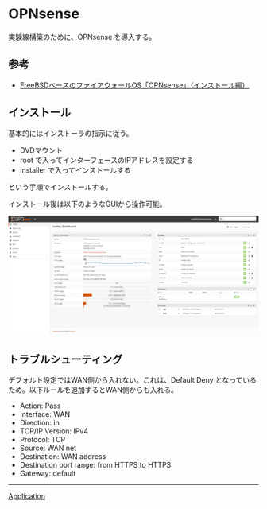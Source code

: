 # OPNsense
実験線構築のために、OPNsense を導入する。

## 参考
- [FreeBSDベースのファイアウォールOS「OPNsense」（インストール編）](https://knowledge.sakura.ad.jp/16674/)

## インストール
基本的にはインストーラの指示に従う。

- DVDマウント
- root で入ってインターフェースのIPアドレスを設定する
- installer で入ってインストールする

という手順でインストールする。

インストール後は以下のようなGUIから操作可能。

![](./01_after_install.png)


## トラブルシューティング
デフォルト設定ではWAN側から入れない。これは、Default Deny となっているため。以下ルールを追加するとWAN側からも入れる。

- Action: Pass
- Interface: WAN
- Direction: in
- TCP/IP Version: IPv4
- Protocol: TCP
- Source: WAN net
- Destination: WAN address
- Destination port range: from HTTPS to HTTPS
- Gateway: default

---

[Application](../README.md)
